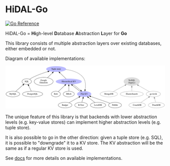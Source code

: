 # HiDAL-Go

[![Go Reference](https://pkg.go.dev/badge/github.com/ducesoft/cayley/dal.svg)](https://pkg.go.dev/github.com/ducesoft/cayley/dal)

HiDAL-Go = **Hi**gh-level **D**atabase **A**bstraction **L**ayer for **Go**

This library consists of multiple abstraction layers over existing databases,
either embedded or not.

Diagram of available implementations:

![DB hierarchy](db-hierarchy.svg)

The unique feature of this library is that backends with lower abstraction levels
(e.g. key-value stores) can implement higher abstraction levels (e.g. tuple store).

It is also possible to go in the other direction: given a tuple store (e.g. SQL),
it is possible to "downgrade" it to a KV store. The KV abstraction will be the same
as if a regular KV store is used.

See [docs](docs/README.md) for more details on available implementations.
